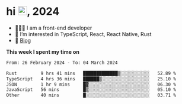 <h1> hi <img src="https://raw.githubusercontent.com/blackcater/blackcater/main/images/Hi.gif" height="24" />, 2024 </h1>

- 🧑🏻‍💻 I am a front-end developer
- 👀 I’m interested in TypeScript, React, React Native, Rust
- 📝 [Blog](https://yixiaojiu-blog.netlify.app/)

**This week I spent my time on** 

<!--START_SECTION:waka-->

```txt
From: 26 February 2024 - To: 04 March 2024

Rust         9 hrs 41 mins   █████████████▒░░░░░░░░░░░   52.89 %
TypeScript   4 hrs 36 mins   ██████▒░░░░░░░░░░░░░░░░░░   25.10 %
JSON         1 hr 9 mins     █▓░░░░░░░░░░░░░░░░░░░░░░░   06.30 %
JavaScript   56 mins         █▒░░░░░░░░░░░░░░░░░░░░░░░   05.10 %
Other        40 mins         █░░░░░░░░░░░░░░░░░░░░░░░░   03.71 %
```

<!--END_SECTION:waka-->
